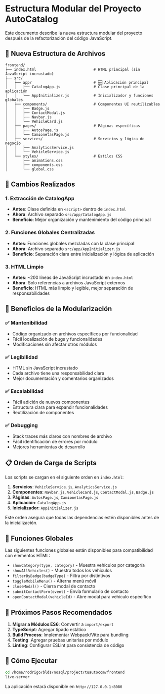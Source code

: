# Estructura Modular del Proyecto AutoCatalog

Este documento describe la nueva estructura modular del proyecto después de la refactorización del código JavaScript.

## 📁 Nueva Estructura de Archivos

```
frontend/
├── index.html                          # HTML principal (sin JavaScript incrustado)
├── src/
│   ├── app/                            # 🆕 Aplicación principal
│   │   ├── CatalogApp.js               # Clase principal de la aplicación
│   │   └── AppInitializer.js           # Inicializador y funciones globales
│   ├── components/                     # Componentes UI reutilizables
│   │   ├── Badge.js
│   │   ├── ContactModal.js
│   │   ├── Navbar.js
│   │   └── VehicleCard.js
│   ├── pages/                          # Páginas específicas
│   │   ├── AutosPage.js
│   │   └── CamionetasPage.js
│   ├── services/                       # Servicios y lógica de negocio
│   │   ├── AnalyticsService.js
│   │   └── VehicleService.js
│   └── styles/                         # Estilos CSS
│       ├── animations.css
│       ├── components.css
│       └── global.css
```

## 🔄 Cambios Realizados

### 1. **Extracción de CatalogApp** 
- **Antes**: Clase definida en `<script>` dentro de `index.html`
- **Ahora**: Archivo separado `src/app/CatalogApp.js`
- **Beneficio**: Mejor organización y mantenimiento del código principal

### 2. **Funciones Globales Centralizadas**
- **Antes**: Funciones globales mezcladas con la clase principal
- **Ahora**: Archivo separado `src/app/AppInitializer.js`
- **Beneficio**: Separación clara entre inicialización y lógica de aplicación

### 3. **HTML Limpio**
- **Antes**: ~200 líneas de JavaScript incrustado en `index.html`
- **Ahora**: Solo referencias a archivos JavaScript externos
- **Beneficio**: HTML más limpio y legible, mejor separación de responsabilidades

## 🚀 Beneficios de la Modularización

### ✅ **Mantenibilidad**
- Código organizado en archivos específicos por funcionalidad
- Fácil localización de bugs y funcionalidades
- Modificaciones sin afectar otros módulos

### ✅ **Legibilidad**
- HTML sin JavaScript incrustado
- Cada archivo tiene una responsabilidad clara
- Mejor documentación y comentarios organizados

### ✅ **Escalabilidad**
- Fácil adición de nuevos componentes
- Estructura clara para expandir funcionalidades
- Reutilización de componentes

### ✅ **Debugging**
- Stack traces más claros con nombres de archivo
- Fácil identificación de errores por módulo
- Mejores herramientas de desarrollo

## 📋 Orden de Carga de Scripts

Los scripts se cargan en el siguiente orden en `index.html`:

1. **Servicios**: `VehicleService.js`, `AnalyticsService.js`
2. **Componentes**: `Navbar.js`, `VehicleCard.js`, `ContactModal.js`, `Badge.js`
3. **Páginas**: `AutosPage.js`, `CamionetasPage.js`
4. **Aplicación**: `CatalogApp.js`
5. **Inicializador**: `AppInitializer.js`

Este orden asegura que todas las dependencias estén disponibles antes de la inicialización.

## 🔧 Funciones Globales

Las siguientes funciones globales están disponibles para compatibilidad con elementos HTML:

- `showCategory(type, category)` - Muestra vehículos por categoría
- `showAllVehicles()` - Muestra todos los vehículos
- `filterByBadge(badgeType)` - Filtra por distintivos
- `toggleMobileMenu()` - Alterna menú móvil
- `closeModal()` - Cierra modal de contacto
- `submitContactForm(event)` - Envía formulario de contacto
- `openContactModal(vehicleId)` - Abre modal para vehículo específico

## 🎯 Próximos Pasos Recomendados

1. **Migrar a Módulos ES6**: Convertir a `import/export`
2. **TypeScript**: Agregar tipado estático
3. **Build Process**: Implementar Webpack/Vite para bundling
4. **Testing**: Agregar pruebas unitarias por módulo
5. **Linting**: Configurar ESLint para consistencia de código

## 🚀 Cómo Ejecutar

```bash
cd /home/rodrigo/blds/nosql/project/tuautocom/frontend
live-server
```

La aplicación estará disponible en `http://127.0.0.1:8080`